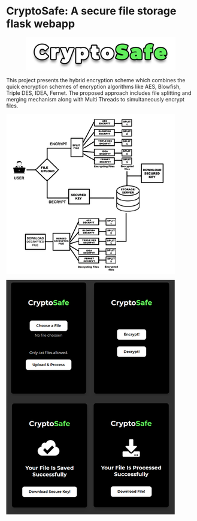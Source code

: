 # CryptoSafe: A secure file storage flask webapp

<p align="center">
    <img src="image/README/1632356226536.png" width="400" />
    <br>
 </p>

This project presents the hybrid encryption scheme which combines the quick encryption schemes of encryption algorithms like AES, Blowfish, Triple DES, IDEA, Fernet. The proposed approach includes file splitting and merging mechanism along with Multi Threads to simultaneously encrypt files.

![](image/README/1626678446514.png)

![](image/README/1626678611397.png)

